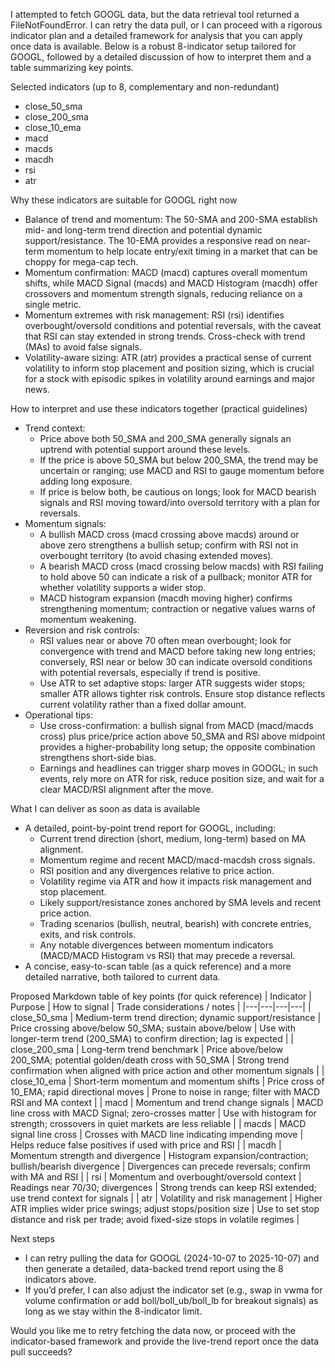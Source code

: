 I attempted to fetch GOOGL data, but the data retrieval tool returned a FileNotFoundError. I can retry the data pull, or I can proceed with a rigorous indicator plan and a detailed framework for analysis that you can apply once data is available. Below is a robust 8-indicator setup tailored for GOOGL, followed by a detailed discussion of how to interpret them and a table summarizing key points.

Selected indicators (up to 8, complementary and non-redundant)
- close_50_sma
- close_200_sma
- close_10_ema
- macd
- macds
- macdh
- rsi
- atr

Why these indicators are suitable for GOOGL right now
- Balance of trend and momentum: The 50-SMA and 200-SMA establish mid- and long-term trend direction and potential dynamic support/resistance. The 10-EMA provides a responsive read on near-term momentum to help locate entry/exit timing in a market that can be choppy for mega-cap tech.
- Momentum confirmation: MACD (macd) captures overall momentum shifts, while MACD Signal (macds) and MACD Histogram (macdh) offer crossovers and momentum strength signals, reducing reliance on a single metric.
- Momentum extremes with risk management: RSI (rsi) identifies overbought/oversold conditions and potential reversals, with the caveat that RSI can stay extended in strong trends. Cross-check with trend (MAs) to avoid false signals.
- Volatility-aware sizing: ATR (atr) provides a practical sense of current volatility to inform stop placement and position sizing, which is crucial for a stock with episodic spikes in volatility around earnings and major news.

How to interpret and use these indicators together (practical guidelines)
- Trend context:
  - Price above both 50_SMA and 200_SMA generally signals an uptrend with potential support around these levels.
  - If the price is above 50_SMA but below 200_SMA, the trend may be uncertain or ranging; use MACD and RSI to gauge momentum before adding long exposure.
  - If price is below both, be cautious on longs; look for MACD bearish signals and RSI moving toward/into oversold territory with a plan for reversals.
- Momentum signals:
  - A bullish MACD cross (macd crossing above macds) around or above zero strengthens a bullish setup; confirm with RSI not in overbought territory (to avoid chasing extended moves).
  - A bearish MACD cross (macd crossing below macds) with RSI failing to hold above 50 can indicate a risk of a pullback; monitor ATR for whether volatility supports a wider stop.
  - MACD histogram expansion (macdh moving higher) confirms strengthening momentum; contraction or negative values warns of momentum weakening.
- Reversion and risk controls:
  - RSI values near or above 70 often mean overbought; look for convergence with trend and MACD before taking new long entries; conversely, RSI near or below 30 can indicate oversold conditions with potential reversals, especially if trend is positive.
  - Use ATR to set adaptive stops: larger ATR suggests wider stops; smaller ATR allows tighter risk controls. Ensure stop distance reflects current volatility rather than a fixed dollar amount.
- Operational tips:
  - Use cross-confirmation: a bullish signal from MACD (macd/macds cross) plus price/price action above 50_SMA and RSI above midpoint provides a higher-probability long setup; the opposite combination strengthens short-side bias.
  - Earnings and headlines can trigger sharp moves in GOOGL; in such events, rely more on ATR for risk, reduce position size, and wait for a clear MACD/RSI alignment after the move.

What I can deliver as soon as data is available
- A detailed, point-by-point trend report for GOOGL, including:
  - Current trend direction (short, medium, long-term) based on MA alignment.
  - Momentum regime and recent MACD/macd-macdsh cross signals.
  - RSI position and any divergences relative to price action.
  - Volatility regime via ATR and how it impacts risk management and stop placement.
  - Likely support/resistance zones anchored by SMA levels and recent price action.
  - Trading scenarios (bullish, neutral, bearish) with concrete entries, exits, and risk controls.
  - Any notable divergences between momentum indicators (MACD/MACD Histogram vs RSI) that may precede a reversal.
- A concise, easy-to-scan table (as a quick reference) and a more detailed narrative, both tailored to current data.

Proposed Markdown table of key points (for quick reference)
| Indicator | Purpose | How to signal | Trade considerations / notes |
|---|---|---|---|
| close_50_sma | Medium-term trend direction; dynamic support/resistance | Price crossing above/below 50_SMA; sustain above/below | Use with longer-term trend (200_SMA) to confirm direction; lag is expected |
| close_200_sma | Long-term trend benchmark | Price above/below 200_SMA; potential golden/death cross with 50_SMA | Strong trend confirmation when aligned with price action and other momentum signals |
| close_10_ema | Short-term momentum and momentum shifts | Price cross of 10_EMA; rapid directional moves | Prone to noise in range; filter with MACD RSI and MA context |
| macd | Momentum and trend change signals | MACD line cross with MACD Signal; zero-crosses matter | Use with histogram for strength; crossovers in quiet markets are less reliable |
| macds | MACD signal line cross | Crosses with MACD line indicating impending move | Helps reduce false positives if used with price and RSI |
| macdh | Momentum strength and divergence | Histogram expansion/contraction; bullish/bearish divergence | Divergences can precede reversals; confirm with MA and RSI |
| rsi | Momentum and overbought/oversold context | Readings near 70/30; divergences | Strong trends can keep RSI extended; use trend context for signals |
| atr | Volatility and risk management | Higher ATR implies wider price swings; adjust stops/position size | Use to set stop distance and risk per trade; avoid fixed-size stops in volatile regimes |

Next steps
- I can retry pulling the data for GOOGL (2024-10-07 to 2025-10-07) and then generate a detailed, data-backed trend report using the 8 indicators above.
- If you’d prefer, I can also adjust the indicator set (e.g., swap in vwma for volume confirmation or add boll/boll_ub/boll_lb for breakout signals) as long as we stay within the 8-indicator limit.

Would you like me to retry fetching the data now, or proceed with the indicator-based framework and provide the live-trend report once the data pull succeeds?